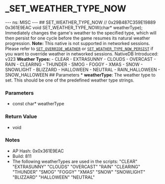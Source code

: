 # _SET_WEATHER_TYPE_NOW

--- ns: MISC --- ## SET_WEATHER_TYPE_NOW  // 0x29B487C359E19889 0x361E9EAC void SET_WEATHER_TYPE_NOW(char* weatherType);  Immediately changes the game's weather to the specified type, which will then persist for one cycle before the game resumes its natural weather progression.  **Note:** This native is not supported in networked sessions. Please refer to [`SET_OVERRIDE_WEATHER`](#_0xA43D5C6FE51ADBEF) or [`SET_WEATHER_TYPE_NOW_PERSIST`](#_0xED712CA327900C8A) if you want to override weather in networked sessions.  NativeDB Introduced: v323  **Weather Types:** - CLEAR - EXTRASUNNY - CLOUDS - OVERCAST - RAIN - CLEARING - THUNDER - SMOG - FOGGY - XMAS - SNOW - SNOWLIGHT - BLIZZARD - HALLOWEEN - NEUTRAL - RAIN_HALLOWEEN - SNOW_HALLOWEEN  ## Parameters * **weatherType**: The weather type to set. This should be one of the predefined weather type strings.

### Parameters
* const char* weatherType

### Return Value
* void

### Notes
* AP Hash: 0x0x361E9EAC
* Build: 811
* The following weatherTypes are used in the scripts:
"CLEAR"
"EXTRASUNNY"
"CLOUDS"
"OVERCAST"
"RAIN"
"CLEARING"
"THUNDER"
"SMOG"
"FOGGY"
"XMAS"
"SNOW"
"SNOWLIGHT"
"BLIZZARD"
"HALLOWEEN"
"NEUTRAL"

